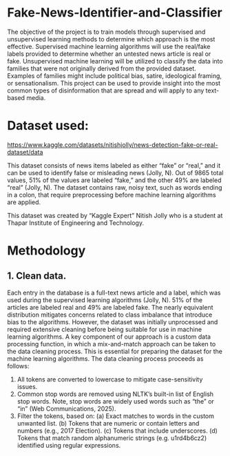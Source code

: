 # Fake-News-Identifier-and-Classifier
The objective of the project is to train models through supervised and unsupervised learning methods to determine which approach is the most effective. Supervised machine learning algorithms will use the real/fake labels provided to determine whether an untested news article is real or fake. Unsupervised machine learning will be utilized to classify the data into families that were not originally derived from the provided dataset. Examples of families might include political bias, satire, ideological framing, or sensationalism. This project can be used to provide insight into the most common types of disinformation that are spread and will apply to any text-based media. 

# Dataset used: 
https://www.kaggle.com/datasets/nitishjolly/news-detection-fake-or-real-dataset/data

This dataset consists of news items labeled as either “fake” or “real,” and it can be used to identify false or misleading news (Jolly, N). Out of 9865 total values,  51% of the values are labeled “fake,”  and the other 49% are labeled “real” (Jolly, N). The dataset contains raw, noisy text, such as words ending in a colon, that require preprocessing before machine learning algorithms are applied. 

This dataset was created by “Kaggle Expert” Nitish Jolly who is a student at Thapar Institute of Engineering and Technology. 

# Methodology 
## 1. Clean data. 
Each entry in the database is a full-text news article and a label, which was used during the supervised learning algorithms (Jolly, N). 51% of the articles are labeled real and 49% are labeled fake. The nearly equivalent distribution mitigates concerns related to class imbalance that introduce bias to the algorithms. However, the dataset was initially unprocessed and required extensive cleaning before being suitable for use in machine learning algorithms. A key component of our approach is a custom data processing function, in which a mix-and-match approach can be taken to the data cleaning process. This is essential for preparing the dataset for the machine learning algorithms.
The data cleaning process proceeds as follows:
1. All tokens are converted to lowercase to mitigate case-sensitivity issues.
2. Common stop words are removed using NLTK’s built-in list of English stop words. Note, stop words are
widely used words such as “the” or “in” (Web Communications, 2025).
3. Filter the tokens, based on:
(a) Exact matches to words in the custom unwanted list.
(b) Tokens that are numeric or contain letters and numbers (e.g., 2017 Election).
(c) Tokens that include underscores.
(d) Tokens that match random alphanumeric strings (e.g. u1rd4b6cz2) identified using regular expressions.


